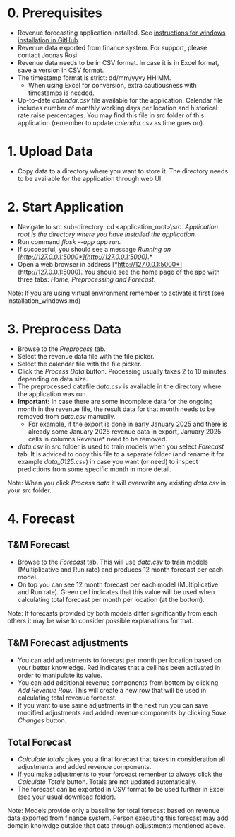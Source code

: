# 0. Prerequisites

-   Revenue forecasting application installed. See [instructions for windows installation in GitHub](https://github.com/Yusuboy/revenue-forecasting/blob/master/Installation_windows.md).
-   Revenue data exported from finance system. For support, please contact Joonas Rosi.
-   Revenue data needs to be in CSV format. In case it is in Excel format, save a version in CSV format.
-   The timestamp format is strict: dd/mm/yyyy HH:MM.
    -   When using Excel for conversion, extra cautiousness with timestamps is needed.
-   Up-to-date *calendar.csv* file available for the application. Calendar file includes number of monthly working days per location and historical rate raise percentages. You may find this file in src folder of this application (remember to update *calendar.csv* as time goes on).

# 1. Upload Data

-   Copy data to a directory where you want to store it. The directory needs to be available for the application through web UI.

# 2. Start Application

-   Navigate to src sub-directory: cd <application_root>\src. *Application root is the directory where you have installed the application.*
-   Run command *flask --app app run.*
-   If successful, you should see a message *Running on* [*http://127.0.0.1:5000*](http://127.0.0.1:5000)*.*
-   Open a web browser in address [*http://127.0.0.1:5000*](http://127.0.0.1:5000). You should see the home page of the app with three tabs: *Home, Preprocessing and Forecast*.

Note: If you are using virtual environment remember to activate it first (see installation_windows.md)

# 3. Preprocess Data

-   Browse to the *Preprocess* tab.
-   Select the revenue data file with the file picker.
-   Select the calendar file with the file picker.
-   Click the *Process Data* button. Processing usually takes 2 to 10 minutes, depending on data size.
-   The preprocessed datafile *data.csv* is available in the directory where the application was run.
-   **Important:** In case there are some incomplete data for the ongoing month in the revenue file, the result data for that month needs to be removed from *data.csv* manually.
    -   For example, if the export is done in early January 2025 and there is already some January 2025 revenue data in export, January 2025 cells in columns Revenue\* need to be removed.
-    *data.csv* in src folder is used to train models when you select *Forecast* tab. It is adviced to copy this file to a separate folder (and rename it for example *data_0125.csv*) in case you want (or need) to inspect predictions from some specific month in more detail.

Note: When you click *Process data* it will overwrite any existing *data.csv* in your src folder.

# 4. Forecast

## T&M Forecast
-   Browse to the *Forecast* tab. This will use *data.csv* to train models (Multiplicative and Run rate) and produces 12 month forecast per each model.
-   On top you can see 12 month forecast per each model (Multiplicative and Run rate). Green cell indicates that this value will be used when calculating total forecast per month per location (at the bottom).

Note: If forecasts provided by both models differ significantly from each others it may be wise to consider possible explanations for that.

## T&M Forecast adjustments
-   You can add adjustments to forecast per month per location based on your better knowledge. Red indicates that a cell has been activated in order to manipulate its value.
-   You can add additional revenue components from bottom by clicking *Add Revenue Row*. This will create a new row that will be used in calculating total revenue forecast.
-   If you want to use same adjustments in the next run you can save modified adjustments and added revenue components by clicking *Save Changes* button.

## Total Forecast

-   *Calculate totals* gives you a final forecast that takes in consideration all adjustments and added revenue components.
-   If you make adjustments to your forceast remenber to always click the *Calculate Totals* button. Totals are not updated automatically.
-   The forecast can be exported in CSV format to be used further in Excel (see your usual download folder).

Note: Models provide only a baseline for total forecast based on revenue data exported from finance system. Person executing this forecast may add domain knolwdge outside that data through adjustments mentioned above.
